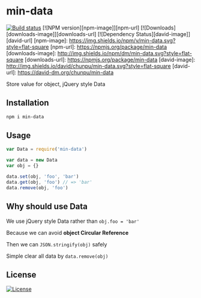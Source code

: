 min-data
===

[![Build status][travis-image]][travis-url]
[![NPM version][npm-image]][npm-url]
[![Downloads][downloads-image]][downloads-url]
[![Dependency Status][david-image]][david-url]
[npm-image]: https://img.shields.io/npm/v/min-data.svg?style=flat-square
[npm-url]: https://npmjs.org/package/min-data
[downloads-image]: http://img.shields.io/npm/dm/min-data.svg?style=flat-square
[downloads-url]: https://npmjs.org/package/min-data
[david-image]: http://img.shields.io/david/chunpu/min-data.svg?style=flat-square
[david-url]: https://david-dm.org/chunpu/min-data


Store value for object, jQuery style Data

Installation
---

```sh
npm i min-data
```

Usage
---

```js
var Data = require('min-data')

var data = new Data
var obj = {}

data.set(obj, 'foo', 'bar')
data.get(obj, 'foo') // => 'bar'
data.remove(obj, 'foo')
```

Why should use Data
---

We use jQuery style Data rather than `obj.foo = 'bar'`

Because we can avoid **object Circular Reference**

Then we can `JSON.stringify(obj)` safely

Simple clear all data by `data.remove(obj)`

License
---

[![License][license-image]][license-url]

[travis-image]: https://img.shields.io/travis/chunpu/min-data.svg?style=flat-square
[travis-url]: https://travis-ci.org/chunpu/min-data
[license-image]: http://img.shields.io/npm/l/min-data.svg?style=flat-square
[license-url]: #
